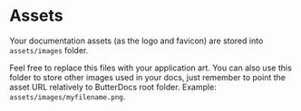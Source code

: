 # Assets
Your documentation assets (as the logo and favicon) are stored into `assets/images` folder.

Feel free to replace this files with your application art. You can also use this folder to store other images used in your docs, just remember to point the asset URL relatively to ButterDocs root folder. Example: `assets/images/myfilename.png`.